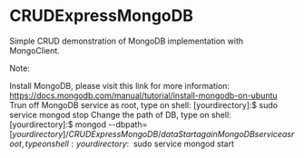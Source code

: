 # CRUDExpressMongoDB

Simple CRUD demonstration of MongoDB implementation with MongoClient.

Note:

Install MongoDB, please visit this link for more information: https://docs.mongodb.com/manual/tutorial/install-mongodb-on-ubuntu
Trun off MongoDB service as root, type on shell: [yourdirectory]:$ sudo service mongod stop
Change the path of DB, type on shell: [yourdirectory]:$ mongod --dbpath=[$yourdirectory]/CRUDExpressMongoDB/data
Start again MongoDB service as root, type on shell: yourdirectory:~$ sudo service mongod start
